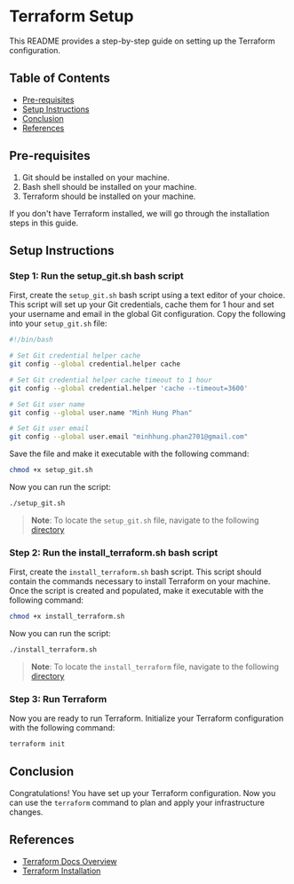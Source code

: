 # Terraform Setup

This README provides a step-by-step guide on setting up the Terraform configuration.

## Table of Contents

- [Pre-requisites](#pre-requisites)
- [Setup Instructions](#setup-instructions)
- [Conclusion](#conclusion)
- [References](#references)

## Pre-requisites

1. Git should be installed on your machine.
2. Bash shell should be installed on your machine.
3. Terraform should be installed on your machine.

If you don't have Terraform installed, we will go through the installation steps in this guide.

## Setup Instructions

### Step 1: Run the setup_git.sh bash script

First, create the `setup_git.sh` bash script using a text editor of your choice. This script will set up your Git credentials, cache them for 1 hour and set your username and email in the global Git configuration. Copy the following into your `setup_git.sh` file:

```bash
#!/bin/bash

# Set Git credential helper cache
git config --global credential.helper cache

# Set Git credential helper cache timeout to 1 hour
git config --global credential.helper 'cache --timeout=3600'

# Set Git user name
git config --global user.name "Minh Hung Phan"

# Set Git user email
git config --global user.email "minhhung.phan2701@gmail.com"
```

Save the file and make it executable with the following command:

```bash
chmod +x setup_git.sh
```

Now you can run the script:

```bash
./setup_git.sh
```

> **Note**: To locate the `setup_git.sh` file, navigate to the following [directory](/02-terraform-setup/scripts/setup_git.sh)

### Step 2: Run the install_terraform.sh bash script

First, create the `install_terraform.sh` bash script. This script should contain the commands necessary to install Terraform on your machine. Once the script is created and populated, make it executable with the following command:

```bash
chmod +x install_terraform.sh
```

Now you can run the script:

```bash
./install_terraform.sh
```

> **Note**: To locate the `install_terraform` file, navigate to the following [directory](/02-terraform-setup/scripts/install_terraform.sh)

### Step 3: Run Terraform

Now you are ready to run Terraform. Initialize your Terraform configuration with the following command:

```bash
terraform init
```

## Conclusion

Congratulations! You have set up your Terraform configuration. Now you can use the `terraform` command to plan and apply your infrastructure changes.

## References

- [Terraform Docs Overview](https://developer.hashicorp.com/terraform/docs)
- [Terraform Installation](https://developer.hashicorp.com/terraform/tutorials/aws-get-started/install-cli)